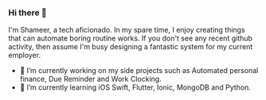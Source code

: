 ### Hi there 👋

I'm Shameer, a tech aficionado. In my spare time, I enjoy creating things that can automate boring routine works. If you don't see any recent github activity, then assume I'm busy designing a fantastic system for my current employer.

- 🔭 I’m currently working on my side projects such as Automated personal finance, Due Reminder and Work Clocking.
- 🌱 I’m currently learning iOS Swift, Flutter, Ionic, MongoDB and Python.

<!--
**shameerahamed/shameerahamed** is a ✨ _special_ ✨ repository because its `README.md` (this file) appears on your GitHub profile.

Here are some ideas to get you started:

- 🔭 I’m currently working on ...
- 🌱 I’m currently learning ...
- 👯 I’m looking to collaborate on ...
- 🤔 I’m looking for help with ...
- 💬 Ask me about ...
- 📫 How to reach me: ...
- 😄 Pronouns: ...
- ⚡ Fun fact: ...
-->

